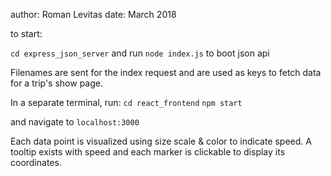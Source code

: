 author: Roman Levitas
date: March 2018

to start:

`cd express_json_server`
and run
`node index.js`
to boot json api

Filenames are sent for the index request and are used as keys to fetch data for a trip's show page.

In a separate terminal, run:
`cd react_frontend`
`npm start`

and navigate to `localhost:3000`

Each data point is visualized using size scale & color to indicate speed.
A tooltip exists with speed and each marker is clickable to display its coordinates.
